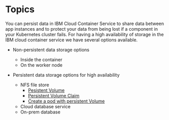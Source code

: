 Topics
=================
You can persist data in IBM Cloud Container Service to share data between app instances and to protect your data from being lost if a component in your Kubernetes cluster fails. For having a high availability of storage in the IBM cloud container service we have several options available.

* Non-persistent data storage options
    * Inside the container
    * On the worker node
    
* Persistent data storage options for high availability
    * NFS file store     
       * [Pesistent Volume](#persistent-volume)
       * [Persistent Volume Claim](#persistent-volume-claim)
       * [Create a pod with persistent Volume](#create-a-pod-with-persistent-volume)
    * Cloud database service
    * On-prem database
    
